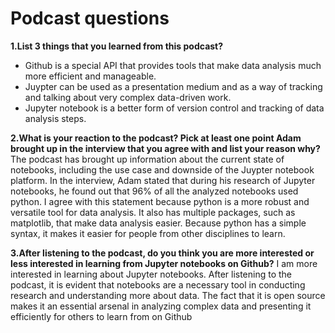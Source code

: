 # Podcast questions
**1.List 3 things that you learned from this podcast?**
- Github is a special API that provides tools that make data analysis much more efficient and manageable.
- Juypter can be used as a presentation medium and as a way of tracking and talking about very complex data-driven work. 
- Jupyter notebook is a better form of version control and tracking of data analysis steps.

**2.What is your reaction to the podcast? Pick at least one point Adam brought up in the interview that you agree with and
list your reason why?**
The podcast has brought up information about the current state of notebooks, including the use case and downside of the Juypter notebook platform.
In the interview, Adam stated that during his research of Jupyter notebooks, he found out that 96% of all the analyzed notebooks used python. I agree with this statement because python is a more robust and versatile tool for data analysis. It also has multiple packages, such as matplotlib, that make data analysis easier. Because python has a simple syntax, it makes it easier for people from other disciplines to learn. 

**3.After listening to the podcast, do you think you are more interested or less interested in learning from Jupyter notebooks
on Github?**
I am more interested in learning about Jupyter notebooks. After listening to the podcast, it is evident that notebooks are a necessary tool in conducting research and understanding more about data. The fact that it is open source makes it an essential arsenal in analyzing complex data and presenting it efficiently for others to learn from on Github

